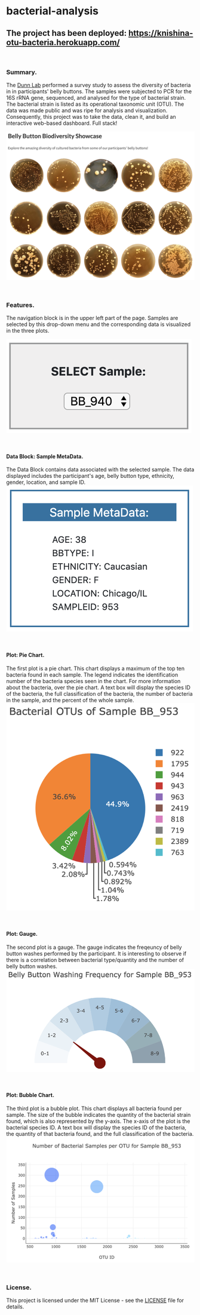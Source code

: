 # bacterial-analysis
## The project has been deployed: https://knishina-otu-bacteria.herokuapp.com/

<br />

### Summary.
The [Dunn Lab](http://robdunnlab.com/projects/belly-button-biodiversity/) performed a survey study to assess the diversity of bacteria in in participants' belly buttons.  The samples were subjected to PCR for the 16S rRNA gene, sequenced, and analysed for the type of bacterial strain.  The bacterial strain is listed as its operational taxonomic unit (OTU). The data was made public and was ripe for analysis and visualization. Consequently, this project was to take the data, clean it, and build an interactive web-based dashboard.  Full stack!

![Plates of Bacteria](https://github.com/knishina/bacterial-analysis/blob/master/Images/01.png)

<br />

### Features.
The navigation block is in the upper left part of the page.  Samples are selected by this drop-down menu and the corresponding data is visualized in the three plots.

![Nav Block](https://github.com/knishina/bacterial-analysis/blob/master/Images/02.png)

<br />

#### Data Block: Sample MetaData.
The Data Block contains data associated with the selected sample.  The data displayed includes the participant's age, belly button type, ethnicity, gender, location, and sample ID.
![MetaData](https://github.com/knishina/bacterial-analysis/blob/master/Images/03.png)

<br />

#### Plot: Pie Chart.
The first plot is a pie chart.  This chart displays a maximum of the top ten bacteria found in each sample.  The legend indicates the identification number of the bacteria species seen in the chart.  For more information about the bacteria, over the pie chart.  A text box will display the species ID of the bacteria, the full classification of the bacteria, the number of bacteria in the sample, and the percent of the whole sample.
![Pie Chart](https://github.com/knishina/bacterial-analysis/blob/master/Images/04.png)

<br />

#### Plot: Gauge.
The second plot is a gauge.  The gauge indicates the freqeuncy of belly button washes performed by the participant.  It is interesting to observe if there is a correlation between bacterial type/quantity and the number of belly button washes.
![Gauge](https://github.com/knishina/bacterial-analysis/blob/master/Images/05.png)

<br />

#### Plot: Bubble Chart.
The third plot is a bubble plot.  This chart displays all bacteria found per sample.  The size of the bubble indicates the quantity of the bacterial strain found, which is also represented by the y-axis.  The x-axis of the plot is the bacterial species ID.  A text box will display the species ID of the bacteria, the quantity of that bacteria found, and the full classification of the bacteria.
![Bubble Chart](https://github.com/knishina/bacterial-analysis/blob/master/Images/06.png)

<br />

### License.
This project is licensed under the MIT License - see the [LICENSE](https://github.com/knishina/bacterial-analysis/blob/master/LICENSE) file for details.

